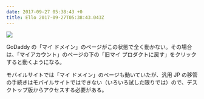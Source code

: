 ```yaml
---
date: 2017-09-27 05:38:43 +0
title: Ello 2017-09-27T05:38:43.043Z
---
```

![](https://assets2.ello.co/uploads/asset/attachment/6280100/ello-optimized-b4889b4d.jpg)

GoDaddy の「マイ ドメイン」のページがこの状態で全く動かない。その場合は、「マイアカウント」のページの下の「旧マイ プロダクトに戻す」をクリックすると動くようになる。

モバイルサイトでは「マイ ドメイン」のページも動いていたが、汎用 JP の移管の手続きはモバイルサイトではできない（いろいろ試した限りでは）ので、デスクトップ版からアクセスする必要がある。



